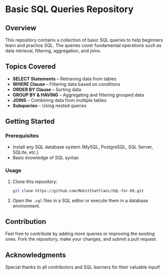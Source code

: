 # Basic SQL Queries Repository

## Overview
This repository contains a collection of basic SQL queries to help beginners learn and practice SQL. The queries cover fundamental operations such as data retrieval, filtering, aggregation, and joins.

## Topics Covered
- **SELECT Statements** – Retrieving data from tables
- **WHERE Clause** – Filtering data based on conditions
- **ORDER BY Clause** – Sorting data
- **GROUP BY & HAVING** – Aggregating and filtering grouped data
- **JOINS** – Combining data from multiple tables
- **Subqueries** – Using nested queries

## Getting Started
### Prerequisites
- Install any SQL database system (MySQL, PostgreSQL, SQL Server, SQLite, etc.)
- Basic knowledge of SQL syntax

### Usage
1. Clone this repository:
   ```sh
   git clone https://github.com/MohitChattlani/SQL-for-DE.git
   ```
2. Open the `.sql` files in a SQL editor or execute them in a database environment.

## Contribution
Feel free to contribute by adding more queries or improving the existing ones. Fork the repository, make your changes, and submit a pull request.

## Acknowledgments
Special thanks to all contributors and SQL learners for their valuable input!

